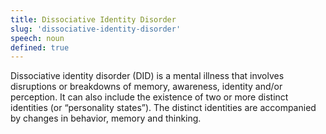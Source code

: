 ```yaml
---
title: Dissociative Identity Disorder
slug: 'dissociative-identity-disorder'
speech: noun
defined: true
---
```


Dissociative identity disorder (DID) is a mental illness that involves disruptions or breakdowns of memory, awareness, identity and/or perception. It can also include the existence of two or more distinct identities (or “personality states”). The distinct identities are accompanied by changes in behavior, memory and thinking.
